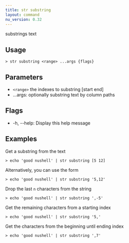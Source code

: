 ```yaml
---
title: str substring
layout: command
nu_version: 0.32
---
```

substrings text

## Usage
```shell
> str substring <range> ...args {flags} 
 ```

## Parameters
* `<range>` the indexes to substring [start end]
* ...args: optionally substring text by column paths

## Flags
* -h, --help: Display this help message

## Examples
  Get a substring from the text
```shell
> echo 'good nushell' | str substring [5 12]
 ```

  Alternatively, you can use the form
```shell
> echo 'good nushell' | str substring '5,12'
 ```

  Drop the last `n` characters from the string
```shell
> echo 'good nushell' | str substring ',-5'
 ```

  Get the remaining characters from a starting index
```shell
> echo 'good nushell' | str substring '5,'
 ```

  Get the characters from the beginning until ending index
```shell
> echo 'good nushell' | str substring ',7'
 ```

